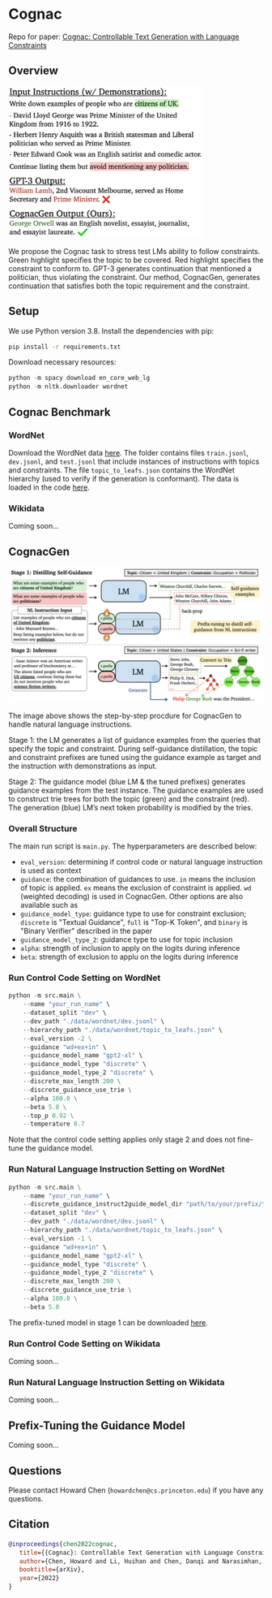 # Cognac
Repo for paper: [Cognac: Controllable Text Generation with Language Constraints](https://arxiv.org/abs/2212.10466)


## Overview


<img src="./assets/teaser.png" height="300">

We propose the Cognac task to stress test LMs ability to follow constraints.
Green highlight specifies the topic to be covered. Red highlight specifies the constraint to conform to. GPT-3 generates continuation that mentioned a politician, thus violating the constraint. Our method, CognacGen, generates continuation that satisfies both the topic requirement and the constraint.

## Setup
We use Python version 3.8. Install the dependencies with pip:
```bash
pip install -r requirements.txt
```

Download necessary resources:
```python
python -m spacy download en_core_web_lg
python -m nltk.downloader wordnet
```

## Cognac Benchmark

### WordNet
Download the WordNet data [here](https://drive.google.com/file/d/17mpi7fufaKVEvGdNMAsY_ZBit1FwER7z/view?usp=drive_link). The folder contains files `train.jsonl`, `dev.jsonl`, and `test.jsonl` that include instances of instructions with topics and constraints. The file `topic_to_leafs.json` contains the WordNet hierarchy (used to verify if the generation is conformant). The data is loaded in the code [here]().

### Wikidata
Coming soon...

## CognacGen

<img src="./assets/cognacgen.png">

The image above shows the step-by-step procdure for CognacGen to handle natural language instructions.

Stage 1: the LM generates a list of guidance examples from the queries that specify the topic and constraint. During self-guidance distillation, the topic and constraint prefixes are tuned using the guidance example as target and the instruction with demonstrations as input.

Stage 2: The guidance model (blue LM & the tuned prefixes) generates guidance examples from the test instance. The guidance examples are used to construct trie trees for both the topic (green) and the constraint (red). The generation (blue) LM’s next token probability is modified by the tries.

### Overall Structure
The main run script is `main.py`.
The hyperparameters are described below:
- `eval_version`: determining if control code or natural language instruction is used as context
- `guidance`: the combination of guidances to use. `in` means the inclusion of topic is applied. `ex` means the exclusion of constraint is applied. `wd` (weighted decoding) is used in CognacGen. Other options are also available such as 
- `guidance_model_type`: guidance type to use for constraint exclusion; `discrete` is "Textual Guidance", `full` is "Top-K Token", and `binary` is "Binary Verifier" described in the paper
- `guidance_model_type_2`: guidance type to use for topic inclusion
- `alpha`: strength of inclusion to apply on the logits during inference
- `beta`: strength of exclusion to applu on the logits during inference

### Run Control Code Setting on WordNet

```python
python -m src.main \
    --name "your_run_name" \
    --dataset_split "dev" \
    --dev_path "./data/wordnet/dev.jsonl" \
    --hierarchy_path "./data/wordnet/topic_to_leafs.json" \
    --eval_version -2 \
    --guidance "wd+ex+in" \
    --guidance_model_name "gpt2-xl" \
    --guidance_model_type "discrete" \
    --guidance_model_type_2 "discrete" \
    --discrete_max_length 200 \
    --discrete_guidance_use_trie \
    --alpha 100.0 \
    --beta 5.0 \
    --top_p 0.92 \
    --temperature 0.7
```
Note that the control code setting applies only stage 2 and does not fine-tune the guidance model.

### Run Natural Language Instruction Setting on WordNet

```python
python -m src.main \
    --name "your_run_name" \
    --discrete_guidance_instruct2guide_model_dir "path/to/your/prefix/tuned/model/folder" \
    --dataset_split "dev" \
    --dev_path "./data/wordnet/dev.jsonl" \
    --hierarchy_path "./data/wordnet/topic_to_leafs.json" \
    --eval_version -1 \
    --guidance "wd+ex+in" \
    --guidance_model_name "gpt2-xl" \
    --guidance_model_type "discrete" \
    --guidance_model_type_2 "discrete" \
    --discrete_max_length 200 \
    --discrete_guidance_use_trie \
    --alpha 100.0 \
    --beta 5.0
```
The prefix-tuned model in stage 1 can be downloaded [here](https://drive.google.com/file/d/1gTxwetdyK3X-IkUnw0FFdfPw1KyLI5DK/view?usp=drive_link).


### Run Control Code Setting on Wikidata
Coming soon...

### Run Natural Language Instruction Setting on Wikidata
Coming soon...

## Prefix-Tuning the Guidance Model
Coming soon...

## Questions

Please contact Howard Chen (`howardchen@cs.princeton.edu`) if you have any questions.

## Citation

```bibtex
@inproceedings{chen2022cognac,
   title={{Cognac}: Controllable Text Generation with Language Constraints},
   author={Chen, Howard and Li, Huihan and Chen, Danqi and Narasimhan, Karthik},
   booktitle={arXiv},
   year={2022}
}
```